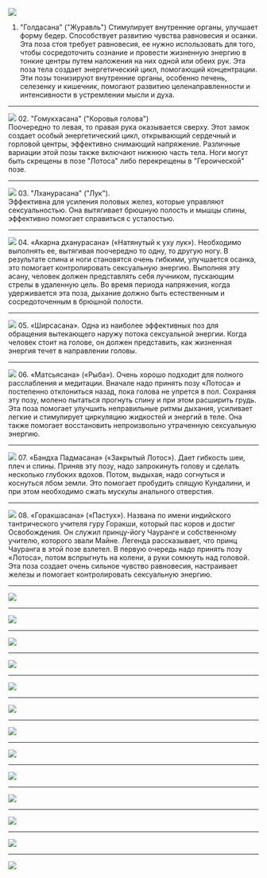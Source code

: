 ![](Психология/Йога/_attach/asana-01.png)
01. "Голдасана" ("Журавль")
Стимулирует внутренние органы, улучшает форму бедер. Способствует развитию чувства равновесия и осанки.  
Эта поза стоя требует равновесия, ее нужно использовать для того, чтобы сосредоточить сознание и провести жизненную энергию в тонкие центры путем наложения на них одной или обеих рук. Эта поза тела создает энергетический цикл, помогающий концентрации. Эти позы тонизируют внутренние органы, особенно печень, селезенку и кишечник, помогают развитию целенаправленности и интенсивности в устремлении мысли и духа.

---

![](Психология/Йога/_attach/asana-02.png)
02. "Гомукхасана" ("Коровья голова")  
Поочередно то левая, то правая рука оказывается сверху. Этот замок создает особый энергетический цикл, открывающий сердечный и горловой центры, эффективно снимающий напряжение. Различные вариации этой позы также включают нижнюю часть тела. Ноги могут быть скрещены в позе "Лотоса" либо перекрещены в "Героической" позе.

---

![](Психология/Йога/_attach/asana-03.png)
03. "Лханурасана" ("Лук").  
Эффективна для усиления половых желез, которые управляют сексуальностью. Она вытягивает брюшную полость и мышцы спины, эффективно помогает справиться с усталостью.

---

![](Психология/Йога/_attach/asana-04.png)
04. «Акарна дханурасана» («Натянутый к уху лук»). Необходимо выполнять ее, вытягивая поочередно то одну, то другую ногу. В результате спина и ноги становятся очень гибкими, улучшается осанка, это помогает контролировать сексуальную энергию. Выполняя эту асану, человек должен представлять себя лучником, пускающим стрелы в удаленную цель. Во время периода напряжения, когда удерживается эта поза, дыхание должно быть естественным и сосредоточенным в брюшной полости.

---

![](Психология/Йога/_attach/asana-05.png)
05. «Ширсасана». Одна из наиболее эффективных поз для обращения вытекающего наружу потока сексуальной энергии. Когда человек стоит на голове, он должен представить, как жизненная энергия течет в направлении головы.

---

![](Психология/Йога/_attach/asana-06.png)
06.  «Матсьясана» («Рыба»). Очень хорошо подходит для полного расслабления и медитации. Вначале надо принять позу «Лотоса» и постепенно отклониться назад, пока голова не упрется в пол. Сохраняя эту позу, молено пытаться прогнуть спину и при этом расширить грудь. Эта поза помогает улучшить неправильные ритмы дыхания, усиливает легкие и стимулирует циркуляцию жидкостей и энергий в теле. Она также помогает восстановить непроизвольно утраченную сексуальную энергию.

---

![](Психология/Йога/_attach/asana-07.png)
07. «Бандха Падмасана» («Закрытый Лотос»). Дает гибкость шеи, плеч и спины. Приняв эту позу, надо запрокинуть голову и сделать несколько глубоких вдохов. Потом, выдыхая, надо согнуться и коснуться лбом земли. Это помогает пробудить спящую Кундалини, и при этом необходимо сжать мускулы анального отверстия.

---

![](Психология/Йога/_attach/asana-08.png)
08. «Горакшасана» («Пастух»). Названа по имени индийского тантрического учителя гуру Горакши, который пас коров и достиг Освобождения. Он служил принцу-йогу Чауранге и собственному учителю, которого звали Майне. Легенда рассказывает, что принц Чауранга в этой позе взлетел. В первую очередь надо принять позу «Лотоса», потом вспрыгнуть на колени, а руки сомкнуть над головой. Эта поза создает очень сильное чувство равновесия, настраивает железы и помогает контролировать сексуальную энергию.

---

![](Психология/Йога/_attach/asana-03.png)

---

![](Психология/Йога/_attach/asana-03.png)

---

![](Психология/Йога/_attach/asana-03.png)

---

![](Психология/Йога/_attach/asana-03.png)

---

![](Психология/Йога/_attach/asana-03.png)

---

![](Психология/Йога/_attach/asana-03.png)

---

![](Психология/Йога/_attach/asana-03.png)

---

![](Психология/Йога/_attach/asana-03.png)

---

![](Психология/Йога/_attach/asana-03.png)

---

![](Психология/Йога/_attach/asana-03.png)

---

![](Психология/Йога/_attach/asana-03.png)

---

![](Психология/Йога/_attach/asana-03.png)

---

![](Психология/Йога/_attach/asana-03.png)